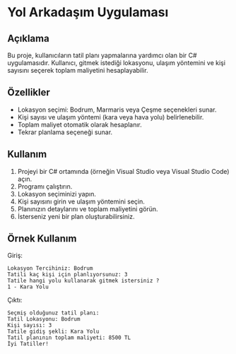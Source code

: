 # Yol Arkadaşım Uygulaması

## Açıklama
Bu proje, kullanıcıların tatil planı yapmalarına yardımcı olan bir C# uygulamasıdır. Kullanıcı, gitmek istediği lokasyonu, ulaşım yöntemini ve kişi sayısını seçerek toplam maliyetini hesaplayabilir.

## Özellikler
- Lokasyon seçimi: Bodrum, Marmaris veya Çeşme seçenekleri sunar.  
- Kişi sayısı ve ulaşım yöntemi (kara veya hava yolu) belirlenebilir.  
- Toplam maliyet otomatik olarak hesaplanır.  
- Tekrar planlama seçeneği sunar.  

## Kullanım
1. Projeyi bir C# ortamında (örneğin Visual Studio veya Visual Studio Code) açın.  
2. Programı çalıştırın.  
3. Lokasyon seçiminizi yapın.  
4. Kişi sayısını girin ve ulaşım yöntemini seçin.  
5. Planınızın detaylarını ve toplam maliyetini görün.  
6. İsterseniz yeni bir plan oluşturabilirsiniz.  

## Örnek Kullanım
Giriş:
```
Lokasyon Tercihiniz: Bodrum
Tatili kaç kişi için planlıyorsunuz: 3
Tatile hangi yolu kullanarak gitmek istersiniz ?
1 - Kara Yolu
```
Çıktı:
```
Seçmiş olduğunuz tatil planı:
Tatil Lokasyonu: Bodrum
Kişi sayısı: 3
Tatile gidiş şekli: Kara Yolu
Tatil planının toplam maliyeti: 8500 TL
İyi Tatiller!
``` 



